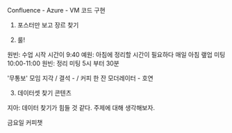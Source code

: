 Confluence - 
Azure - VM 코드 구현

1. 포스터만 보고 장르 찾기

2. 룰! 

원빈: 수업 시작 시간이 9:40
예원: 아침에 정리할 시간이 필요하다
매일 아침 랲업 미팅 10:00-11:00 
원빈: 정리 미팅 5시 부터 30분 

'무통보' 모임 지각 / 결석 - / 커피 한 잔
모더레이터 - 호연

3. 데이터셋 찾기
콘텐츠 

지아: 데이터 찾기가 힘들 것 같다. 주제에 대해 생각해보자.


금요일 커피챗